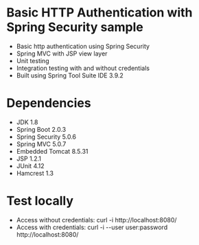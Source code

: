 # Basic HTTP Authentication with Spring Security sample

- Basic http authentication using Spring Security
- Spring MVC with JSP view layer
- Unit testing
- Integration testing with and without credentials
- Built using Spring Tool Suite IDE 3.9.2

# Dependencies

- JDK 1.8
- Spring Boot 2.0.3
- Spring Security 5.0.6
- Spring MVC 5.0.7
- Embedded Tomcat 8.5.31
- JSP 1.2.1
- JUnit 4.12
- Hamcrest 1.3

# Test locally

- Access without credentials: curl -i http://localhost:8080/
- Access with credentials: curl -i --user user:password http://localhost:8080/
